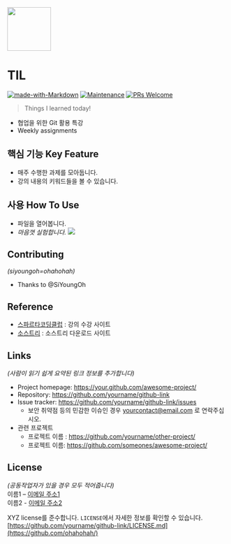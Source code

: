 <img src="https://user-images.githubusercontent.com/123160000/228237590-569b2855-f7f2-4ab2-ae7c-d744de3e21e8.jpg" height="100"/>

# TIL  
[![made-with-Markdown](https://img.shields.io/badge/Made%20with-Markdown-1f425f.svg)](http://commonmark.org)
[![Maintenance](https://img.shields.io/badge/Maintained%3F-yes-green.svg)](https://github.com/ohahohah/readme-template/graphs/commit-activity) 
[![PRs Welcome](https://img.shields.io/badge/PRs-welcome-brightgreen.svg?style=flat-square)](http://makeapullrequest.com)



> Things I learned today! 
- 협업을 위한 Git 활용 특강
- Weekly assignments

## 핵심 기능  Key Feature
- 매주 수행한 과제를 모아둡니다.
- 강의 내용의 키워드들을 볼 수 있습니다.

## 사용 How To Use
- 파일을 열어봅니다.
- _마음껏 실험합니다._
![](header.png)

## Contributing
*(siyoungoh=ohahohah)*
- Thanks to @SiYoungOh

## Reference
- [스파르타코딩클럽](https://spartacodingclub.kr/) : 강의 수강 사이트
- [소스트리](https://www.sourcetreeapp.com/) : 소스트리 다운로드 사이트


## Links
*(사람이 읽기 쉽게 요약된 링크 정보를 추가합니다)*
- Project homepage: https://your.github.com/awesome-project/
- Repository: https://github.com/yourname/github-link
- Issue tracker: https://github.com/yourname/github-link/issues
  - 보안 취약점 등의 민감한 이슈인 경우 yourcontact@email.com 로 연락주십시오. 
- 관련 프로젝트
  - 프로젝트 이름 : https://github.com/yourname/other-project/
  - 프로젝트 이름: https://github.com/someones/awesome-project/

## License
*(공동작업자가 있을 경우 모두 적어줍니다)*  
이름1 – [이메일 주소1](mailto:이메일주소@example.com)  
이름2 - [이메일 주소2](mailto:이메일주소@example.com)  

XYZ license를 준수합니다. ``LICENSE``에서 자세한 정보를 확인할 수 있습니다.  
[https://github.com/yourname/github-link/LICENSE.md](https://github.com/ohahohah/)
